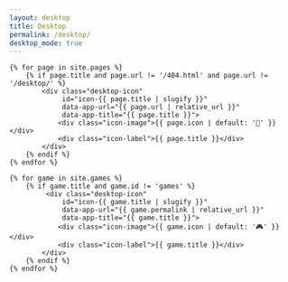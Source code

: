 ```yaml
---
layout: desktop
title: Desktop
permalink: /desktop/
desktop_mode: true
---
```


<div id="desktop-grid">
    <!-- Desktop icons are now generated dynamically -->
    
    {% for page in site.pages %}
        {% if page.title and page.url != '/404.html' and page.url != '/desktop/' %}
            <div class="desktop-icon" 
                 id="icon-{{ page.title | slugify }}" 
                 data-app-url="{{ page.url | relative_url }}" 
                 data-app-title="{{ page.title }}">
                <div class="icon-image">{{ page.icon | default: '📄' }}</div>
                <div class="icon-label">{{ page.title }}</div>
            </div>
        {% endif %}
    {% endfor %}

    {% for game in site.games %}
        {% if game.title and game.id != 'games' %}
             <div class="desktop-icon" 
                 id="icon-{{ game.title | slugify }}" 
                 data-app-url="{{ game.permalink | relative_url }}" 
                 data-app-title="{{ game.title }}">
                <div class="icon-image">{{ game.icon | default: '🎮' }}</div>
                <div class="icon-label">{{ game.title }}</div>
            </div>
        {% endif %}
    {% endfor %}
</div>